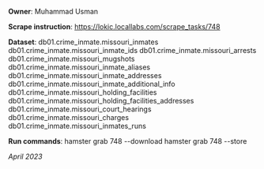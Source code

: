 **Owner**: Muhammad Usman

**Scrape instruction**: https://lokic.locallabs.com/scrape_tasks/748

**Dataset**: db01.crime_inmate.missouri_inmates
             db01.crime_inmate.missouri_inmate_ids
             db01.crime_inmate.missouri_arrests
             db01.crime_inmate.missouri_mugshots
             db01.crime_inmate.missouri_inmate_aliases
             db01.crime_inmate.missouri_inmate_addresses
             db01.crime_inmate.missouri_inmate_additional_info
             db01.crime_inmate.missouri_holding_facilities
             db01.crime_inmate.missouri_holding_facilities_addresses
             db01.crime_inmate.missouri_court_hearings
             db01.crime_inmate.missouri_charges
             db01.crime_inmate.missouri_inmates_runs

**Run commands**: hamster grab 748 --download
                  hamster grab 748 --store

_April 2023_
